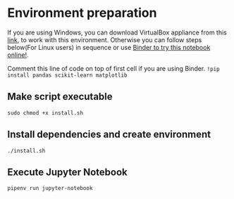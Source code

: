 # Environment preparation

If you are using Windows, you can download VirtualBox appliance from this [link](https://drive.google.com/open?id=1ZBfhltJ5py1Z6lMh9q1v-JLQjCwM003o), to work with this environment. Otherwise you can follow steps below(For Linux users) in sequence or use [Binder to try this notebook online!](https://mybinder.org/v2/gh/RodrigoCMoraes/pydata2019/master).

Comment this line of code on top of first cell if you are using Binder.
`!pip install pandas scikit-learn matplotlib`

## Make script executable

    sudo chmod +x install.sh

## Install dependencies and create environment

    ./install.sh

## Execute Jupyter Notebook

    pipenv run jupyter-notebook

